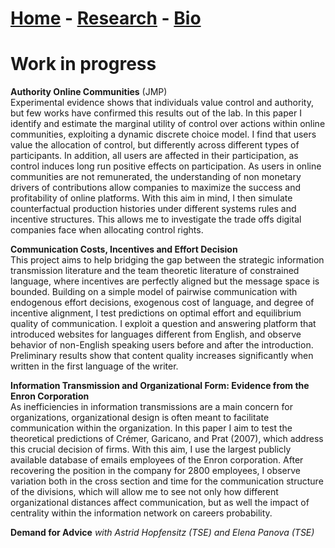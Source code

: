 # [Home](./index.html)  -  [Research](./research.html) - [Bio](./bio.html)

# Work in progress

**Authority Online Communities** (JMP)  
Experimental evidence shows that individuals value control and authority, but few works have confirmed this results out of the lab. In this paper I identify and estimate the marginal utility of control over actions within online communities, exploiting a dynamic discrete choice model. I find that users value the allocation of control, but differently across different types of participants. In addition, all users are affected in their participation, as control induces long run positive effects on participation. As users in online communities are not remunerated, the understanding of non monetary drivers of contributions allow companies to maximize the success and profitability of online platforms. With this aim in mind, I then simulate counterfactual production histories under different systems rules and incentive structures. This allows me to investigate the trade offs digital companies face when allocating control rights.

**Communication Costs, Incentives and Effort Decision**  
This project aims to help bridging the gap between the strategic information transmission literature and the team theoretic literature of constrained language, where incentives are perfectly aligned but the message space is bounded. Building on a simple model of pairwise communication with endogenous effort decisions, exogenous cost of language, and degree of incentive alignment, I test predictions on optimal effort and equilibrium quality of communication. I exploit a question and answering platform that introduced websites for languages different from English, and observe behavior of non-English speaking users before and after the introduction. Preliminary results show that content quality increases significantly when written in the first language of the writer.

**Information Transmission and Organizational Form: Evidence from the Enron Corporation**  
As inefficiencies in information transmissions are a main concern for organizations, organizational design is often meant to facilitate communication within the organization. In this paper I aim to test the theoretical predictions of Crémer, Garicano, and Prat (2007), which address this crucial decision of firms. With this aim, I use the largest publicly available database of emails employees of the Enron corporation. After recovering the position in the company for 2800 employees, I observe variation both in the cross section and time for the communication structure of the divisions, which will allow me to see not only how different organizational distances affect communication, but as well the impact of centrality within the information network on careers probability. 

**Demand for Advice** *with Astrid Hopfensitz (TSE) and Elena Panova (TSE)* 
